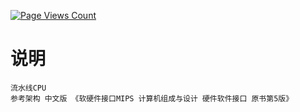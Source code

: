 [![Page Views Count](https://badges.toozhao.com/badges/01F20CZCV1RWXWZYEREQVW97NK/green.svg)](https://badges.toozhao.com/stats/01F20CZCV1RWXWZYEREQVW97NK "Get your own page views count badge on badges.toozhao.com")
# 说明
```
流水线CPU
参考架构 中文版 《软硬件接口MIPS 计算机组成与设计 硬件软件接口 原书第5版》
```
